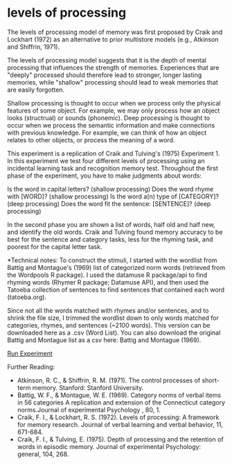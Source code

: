 # levels of processing

The levels of processing model of memory was first proposed by Craik and Lockhart (1972) as an alternative to prior multistore models (e.g., Atkinson and Shiffrin, 1971).


The levels of processing model suggests that it is the depth of mental processing that influences the strength of memories. Experiences that are "deeply" processed should therefore lead to stronger, longer lasting memories, while "shallow" processing should lead to weak memories that are easily forgotten.


Shallow processing is thought to occur when we process only the physical features of some object. For example, we may only process how an object looks (structrual) or sounds (phonemic). Deep processing is thought to occur when we process the semantic information and make connections with previous knowledge. For example, we can think of how an object relates to other objects, or process the meaning of a word.


This experiment is a replication of Craik and Tulving's (1975) Experiment 1. In this experiment we test four different levels of processing using an incidental learning task and recognition memory test. Throughout the first phase of the experiment, you have to make judgments about words:


Is the word in capital letters? (shallow processing)
Does the word rhyme with [WORD]? (shallow processing)
Is the word a(n) type of [CATEGORY]? (deep processing)
Does the word fit the sentence: [SENTENCE]? (deep processing)

In the second phase you are shown a list of words, half old and half new, and identify the old words. Craik and Tulving found memory accuracy to be best for the sentence and category tasks, less for the rhyming task, and poorest for the capital letter task.


*Technical notes: To construct the stimuli, I started with the wordlist from Battig and Montague's (1969) list of categorized norm words (retrieved from the Wordpools R package). I used the datamuse R package/api to find rhyming words (Rhymer R package; Datamuse API), and then used the Tatoeba collection of sentences to find sentences that contained each word (tatoeba.org).


Since not all the words matched with rhymes and/or sentences, and to shrink the file size, I trimmed the wordlist down to only words matched for categories, rhymes, and sentences (~2100 words). This version can be downloaded here as a .csv (Word List). You can also download the original Battig and Montague list as a csv here: Battig and Montague (1969).


[Run Experiment](https://nbrosowsky.github.io/online-psychology-demos/levels-of-processing/index.html)


Further Reading:
- Atkinson, R. C., & Shiffrin, R. M. (1971). The control processes of short-term memory. Stanford: Stanford University.
- Battig, W. F., & Montague, W. E. (1969). Category norms of verbal items in 56 categories A replication and extension of the Connecticut category norms.Journal of experimental Psychology , 80, 1.
- Craik, F. I., & Lockhart, R. S. (1972). Levels of processing: A framework for memory research. Journal of verbal learning and verbal behavior, 11, 671-684.
- Craik, F. I., & Tulving, E. (1975). Depth of processing and the retention of words in episodic memory. Journal of experimental Psychology: general, 104, 268.
